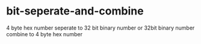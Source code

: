 # bit-seperate-and-combine
4 byte hex number seperate to 32 bit binary number or 32bit binary number combine to 4 byte hex number
